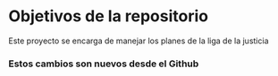 # Objetivos de la repositorio

Este proyecto se encarga de manejar los planes de la liga de la justicia


### Estos cambios son nuevos desde el Github

